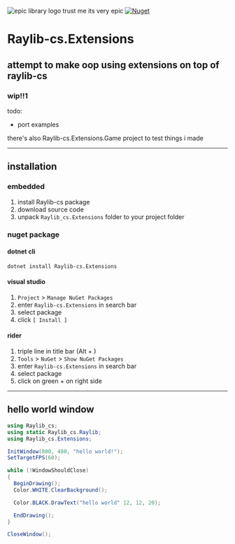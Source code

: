 ![epic library logo trust me its very epic](https://raw.githubusercontent.com/danilwhale/Raylib-cs.Extensions/main/Assets/Logo.png)
[![Nuget](https://img.shields.io/nuget/v/Raylib-cs.Extensions)](https://www.nuget.org/packages/Raylib-cs.Extensions)

# Raylib-cs.Extensions
## attempt to make oop using extensions on top of raylib-cs
### wip!!1
todo:
- port examples

there's also Raylib-cs.Extensions.Game project to test things i made

---

## installation
### embedded
1. install Raylib-cs package
2. download source code
3. unpack `Raylib_cs.Extensions` folder to your project folder

### nuget package 
#### dotnet cli
```
dotnet install Raylib-cs.Extensions
```

#### visual studio
1. `Project` > `Manage NuGet Packages`
2. enter `Raylib-cs.Extensions` in search bar
3. select package
4. click `[ Install ]`

#### rider
1. triple line in title bar (Alt + \)
2. `Tools` > `NuGet` > `Show NuGet Packages`
3. enter `Raylib-cs.Extensions` in search bar
4. select package
5. click on green + on right side

---

## hello world window
```cs
using Raylib_cs;
using static Raylib_cs.Raylib;
using Raylib_cs.Extensions;

InitWindow(800, 480, "hello world!");
SetTargetFPS(60);

while (!WindowShouldClose)
{
  BeginDrawing();
  Color.WHITE.ClearBackground();

  Color.BLACK.DrawText("hello world" 12, 12, 20);

  EndDrawing();
}

CloseWindow();
```
